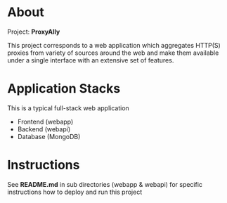 # About
Project: **ProxyAlly**

This project corresponds to a web application which aggregates HTTP(S) proxies from variety of sources around the web and make them available under a single interface with an extensive set of features.

# Application Stacks
This is a typical full-stack web application
+ Frontend (webapp)
+ Backend (webapi)
+ Database (MongoDB)

# Instructions
See **README.md** in sub directories (webapp & webapi) for specific instructions how to deploy and run this project